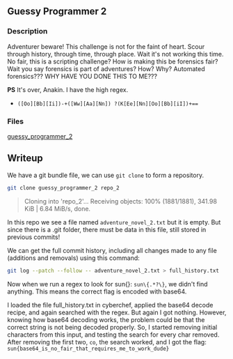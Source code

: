 ## Guessy Programmer 2
### Description
Adventurer beware!
This challenge is not for the faint of heart.
Scour through history, through time, through place.
Wait it's not working this time.
No fair, this is a scripting challenge? How is making this be forensics fair?
Wait you say forensics is part of adventures? How? Why?
Automated forensics???
WHY HAVE YOU DONE THIS TO ME???

**PS**
It's over, Anakin. I have the high regex.

- `([Oo][Bb][Ii])-+([Ww][Aa][Nn]) ?(K[Ee][Nn][Oo][Bb][iI])+==`
### Files
[guessy_programmer_2](./guessy_programmer_2)

## Writeup
We have a git bundle file, we can use `git clone` to form a repository.
```bash
git clone guessy_programmer_2 repo_2
```
>Cloning into 'repo_2'...
>Receiving objects: 100% (1881/1881), 341.98 KiB | 6.84 MiB/s, done.

In this repo we see a file named `adventure_novel_2.txt` but it is empty. But since there is a .git folder, there must be data in this file, still stored in previous commits!

We can get the full commit history, including all changes made to any file (additions and removals) using this command:
```bash
git log --patch --follow -- adventure_novel_2.txt > full_history.txt
```

Now when we run a regex to look for sun{}: `sun\{.*?\}`, we didn't find anything. This means the correct flag is encoded with base64.

I loaded the file full_history.txt in cyberchef, applied the base64 decode recipe, and again searched with the regex. But again I got nothing.
However, knowing how base64 decoding works, the problem could be that the correct string is not being decoded properly. So, I started removing initial characters from this input, and testing the search for every char removed. After removing the first two, `co`, the search worked, and I got the flag:
`sun{base64_is_no_fair_that_requires_me_to_work_dude}`